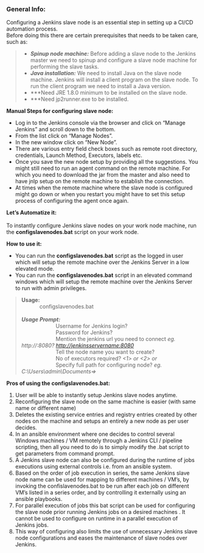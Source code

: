 ### General Info:
Configuring a Jenkins slave node is an essential step in setting up a CI/CD automation process. <br />
Before doing this there are certain prerequisites that needs to be taken care, such as: <br /> 
>- ***Spinup node machine:*** Before adding a slave node to the Jenkins master we need to spinup and configure a slave node machine for performing the slave tasks.
>- ***Java installation:*** We need to install Java on the slave node machine. Jenkins will install a client program on the slave node. To run the client program we need to install a Java version. 
>- ***Need JRE 1.8.0 minimum to be installed on the slave node.
>- ***Need jp2runner.exe to be installed.

**Manual Steps for configuring slave node:**<br />
- Log in to the Jenkins console via the browser and click on “Manage Jenkins” and scroll down to the bottom.
- From the list click on “Manage Nodes”. 
- In the new window click on “New Node”.
- There are various entry field check boxes such as remote root directory, credentials, Launch Method, Executors, labels etc.
- Once you save the new node setup by providing all the suggestions. You might still need to run an agent command on the remote machine. For which you need to download the jar from the master and also need to have jnlp setup on the remote machine to establish the connection.
- At times when the remote machine where the slave node is configured might go down or when you restart you might have to set this setup process of configuring the agent once again.

**Let’s Automatize it:**<br />
<br />
	To instantly configure Jenkins slave nodes on your work node machine, run the **configslavenodes.bat** script on your work node.

**How to use it:**<br />
- You can run the **configslavenodes.bat** script as the logged in user which will setup the remote machine over the Jenkins Server in a low elevated mode. 
- You can run the **configslavenodes.bat** script in an elevated command windows which will setup the remote machine over the Jenkins Server to run with admin privileges.

> **Usage:** <br />
&nbsp; &nbsp; &nbsp; &nbsp; &nbsp; &nbsp; configslavenodes.bat <br /> <br />
  **_Usage Prompt:_** <br />
  &emsp; &emsp; &emsp; &emsp; &emsp; Username for Jenkins login? _<username>_ <br />
  &emsp; &emsp; &emsp; &emsp; &emsp; Password for Jenkins? _<password>_ <br />
  &emsp; &emsp; &emsp; &emsp; &emsp; Mention the jenkins url you need to connect _eg. http://<name>:8080? <http://jenkinsservername:8080>_ <br />
  &emsp; &emsp; &emsp; &emsp; &emsp; Tell the node name you want to create? _<nodename>_ <br />
  &emsp; &emsp; &emsp; &emsp; &emsp; No of executors required? _<1> or <2> or <n>_ <br />
> &emsp; &emsp; &emsp; &emsp; &emsp; Specify full path for configuring node? _eg. C:\Users\admin\Documents=> <path>_ <br />
	
**Pros of using the configslavenodes.bat:**
1. User will be able to instantly setup Jenkins slave nodes anytime.
2. Reconfiguring the slave node on the same machine is easier (with same name or different name)
3. Deletes the existing service entries and registry entries created by other nodes on the machine and setups an entirely a new node as per user decides.
4. In an ansible environment where one decides to control several Windows machines / VM remotely through a Jenkins CLI / pipeline scripting, then all you need to do is to simply modify the .bat script to get parameters from command prompt.
5. A Jenkins slave node can also be configured during the runtime of jobs executions using external controls i.e. from an ansible system.
6. Based on the order of job execution in series, the same Jenkins slave node name can be used for mapping to different machines / VM’s, by invoking the confislavenodes.bat to be run after each job on different VM’s listed in a series order, and by controlling it externally using an ansible playbooks.
7. For parallel execution of jobs this bat script can be used for configuring the slave node prior running Jenkins jobs on a desired machines . It cannot be used to configure on runtime in a parallel execution of Jenkins jobs.
8. This way of configuring also limits the use of unnecessary Jenkins slave node configurations and eases the maintenance of slave nodes over Jenkins.
